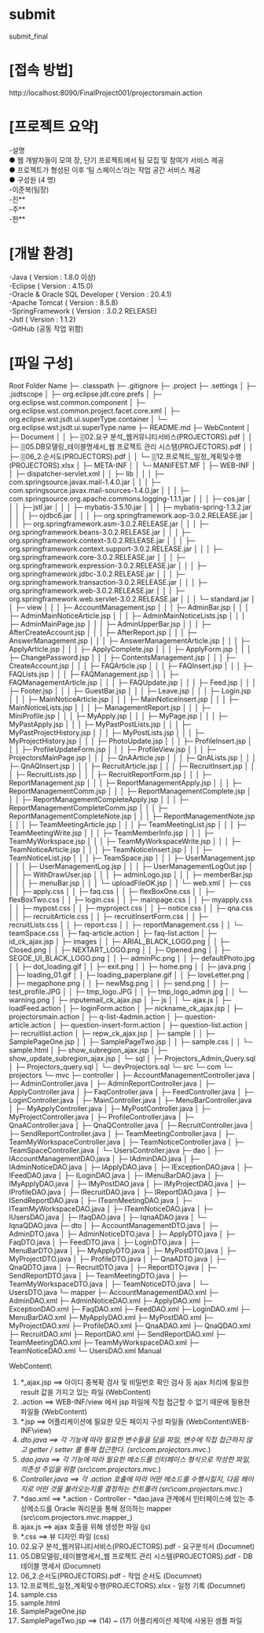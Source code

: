 # submit
submit_final

# [접속 방법]
http://localhost:8090/FinalProject001/projectorsmain.action

# [프로젝트 요약]
-설명<br/>
● 웹 개발자들이 모여 장, 단기 프로젝트에서 팀 모집 및 참여가 서비스 제공<br/>
● 프로젝트가 형성된 이후 ‘팀 스페이스’라는 작업 공간 서비스 제공<br/>
● 구성원 (4 명)<br/>
-이준복(팀장)<br/>
-진**<br/>
-주**<br/>
-한**<br/>

# [개발 환경]
-Java ( Version : 1.8.0 이상)</br>
-Eclipse ( Version : 4.15.0)</br>
-Oracle & Oracle SQL Developer ( Version : 20.4.1)</br>
-Apache Tomcat ( Version : 8.5.8)</br>
-SpringFramework ( Version : 3.0.2 RELEASE)</br>
-Jstl ( Version : 1.1.2)</br>
-GitHub (공동 작업 위함)</br>

# [파일 구성]

Root Folder Name
├─ 
.classpath
├─ 
.gitignore
├─ 
.project
├─ 
.settings
│  ├─ 
.jsdtscope
│  ├─ 
org.eclipse.jdt.core.prefs
│  ├─ 
org.eclipse.wst.common.component
│  ├─ 
org.eclipse.wst.common.project.facet.core.xml
│  ├─ 
org.eclipse.wst.jsdt.ui.superType.container
│  └─ 
org.eclipse.wst.jsdt.ui.superType.name
├─ 
README.md
├─ 
WebContent
│  ├─ 
Document
│  │  ├─ 
▒02.요구 분석_웹커뮤니티서비스(PROJECTORS).pdf
│  │  ├─ 
▒05.DB모델링_테이블명세서_웹 프로젝트 관리 시스템(PROJECTORS).pdf
│  │  ├─ 
▒06_2.순서도(PROJECTORS).pdf
│  │  └─ 
▒12.프로젝트_일정_계획및수행(PROJECTORS).xlsx
│  ├─ 
META-INF
│  │  └─ 
MANIFEST.MF
│  ├─ 
WEB-INF
│  │  ├─ 
dispatcher-servlet.xml
│  │  ├─ 
lib
│  │  │  ├─ 
com.springsource.javax.mail-1.4.0.jar
│  │  │  ├─ 
com.springsource.javax.mail-sources-1.4.0.jar
│  │  │  ├─ 
com.springsource.org.apache.commons.logging-1.1.1.jar
│  │  │  ├─ 
cos.jar
│  │  │  ├─ 
jstl.jar
│  │  │  ├─ 
mybatis-3.5.10.jar
│  │  │  ├─ 
mybatis-spring-1.3.2.jar
│  │  │  ├─ 
ojdbc6.jar
│  │  │  ├─ 
org.springframework.aop-3.0.2.RELEASE.jar
│  │  │  ├─ 
org.springframework.asm-3.0.2.RELEASE.jar
│  │  │  ├─ 
org.springframework.beans-3.0.2.RELEASE.jar
│  │  │  ├─ 
org.springframework.context-3.0.2.RELEASE.jar
│  │  │  ├─ 
org.springframework.context.support-3.0.2.RELEASE.jar
│  │  │  ├─ 
org.springframework.core-3.0.2.RELEASE.jar
│  │  │  ├─ 
org.springframework.expression-3.0.2.RELEASE.jar
│  │  │  ├─ 
org.springframework.jdbc-3.0.2.RELEASE.jar
│  │  │  ├─ 
org.springframework.transaction-3.0.2.RELEASE.jar
│  │  │  ├─ 
org.springframework.web-3.0.2.RELEASE.jar
│  │  │  ├─ 
org.springframework.web.servlet-3.0.2.RELEASE.jar
│  │  │  └─ 
standard.jar
│  │  ├─ 
view
│  │  │  ├─ 
AccountManagement.jsp
│  │  │  ├─ 
AdminBar.jsp
│  │  │  ├─ 
AdminMainNoticeArticle.jsp
│  │  │  ├─ 
AdminMainNoticeLists.jsp
│  │  │  ├─ 
AdminMainPage.jsp
│  │  │  ├─ 
AdminUpperBar.jsp
│  │  │  ├─ 
AfterCreateAccount.jsp
│  │  │  ├─ 
AfterReport.jsp
│  │  │  ├─ 
AnswerManagement.jsp
│  │  │  ├─ 
AnswerManagementArticle.jsp
│  │  │  ├─ 
ApplyArticle.jsp
│  │  │  ├─ 
ApplyComplete.jsp
│  │  │  ├─ 
ApplyForm.jsp
│  │  │  ├─ 
ChangePassword.jsp
│  │  │  ├─ 
ContentsManagement.jsp
│  │  │  ├─ 
CreateAccount.jsp
│  │  │  ├─ 
FAQArticle.jsp
│  │  │  ├─ 
FAQInsert.jsp
│  │  │  ├─ 
FAQLists.jsp
│  │  │  ├─ 
FAQManagement.jsp
│  │  │  ├─ 
FAQManagementArticle.jsp
│  │  │  ├─ 
FAQUpdate.jsp
│  │  │  ├─ 
Feed.jsp
│  │  │  ├─ 
Footer.jsp
│  │  │  ├─ 
GuestBar.jsp
│  │  │  ├─ 
Leave.jsp
│  │  │  ├─ 
Login.jsp
│  │  │  ├─ 
MainNoticeArticle.jsp
│  │  │  ├─ 
MainNoticeInsert.jsp
│  │  │  ├─ 
MainNoticeLists.jsp
│  │  │  ├─ 
ManagementReport.jsp
│  │  │  ├─ 
MiniProfile.jsp
│  │  │  ├─ 
MyApply.jsp
│  │  │  ├─ 
MyPage.jsp
│  │  │  ├─ 
MyPastApply.jsp
│  │  │  ├─ 
MyPastPostLists.jsp
│  │  │  ├─ 
MyPastProjectHistory.jsp
│  │  │  ├─ 
MyPostLists.jsp
│  │  │  ├─ 
MyProjectHistory.jsp
│  │  │  ├─ 
PhotoUpdate.jsp
│  │  │  ├─ 
ProfileInsert.jsp
│  │  │  ├─ 
ProfileUpdateForm.jsp
│  │  │  ├─ 
ProfileView.jsp
│  │  │  ├─ 
ProjectorsMainPage.jsp
│  │  │  ├─ 
QnAArticle.jsp
│  │  │  ├─ 
QnALists.jsp
│  │  │  ├─ 
QnAQInsert.jsp
│  │  │  ├─ 
RecruitArticle.jsp
│  │  │  ├─ 
RecruitInsert.jsp
│  │  │  ├─ 
RecruitLists.jsp
│  │  │  ├─ 
RecruitReportForm.jsp
│  │  │  ├─ 
ReportManagement.jsp
│  │  │  ├─ 
ReportManagementApply.jsp
│  │  │  ├─ 
ReportManagementComm.jsp
│  │  │  ├─ 
ReportManagementComplete.jsp
│  │  │  ├─ 
ReportManagementCompleteApply.jsp
│  │  │  ├─ 
ReportManagementCompleteComm.jsp
│  │  │  ├─ 
ReportManagementCompleteNote.jsp
│  │  │  ├─ 
ReportManagementNote.jsp
│  │  │  ├─ 
TeamMeetingArticle.jsp
│  │  │  ├─ 
TeamMeetingList.jsp
│  │  │  ├─ 
TeamMeetingWrite.jsp
│  │  │  ├─ 
TeamMemberInfo.jsp
│  │  │  ├─ 
TeamMyWorkspace.jsp
│  │  │  ├─ 
TeamMyWorkspaceWrite.jsp
│  │  │  ├─ 
TeamNoticeArticle.jsp
│  │  │  ├─ 
TeamNoticeInsert.jsp
│  │  │  ├─ 
TeamNoticeList.jsp
│  │  │  ├─ 
TeamSpace.jsp
│  │  │  ├─ 
UserManagement.jsp
│  │  │  ├─ 
UserManagementLog.jsp
│  │  │  ├─ 
UserManagementLogOut.jsp
│  │  │  ├─ 
WithDrawUser.jsp
│  │  │  ├─ 
adminLogo.jsp
│  │  │  ├─ 
memberBar.jsp
│  │  │  ├─ 
menuBar.jsp
│  │  │  └─ 
uploadFileOK.jsp
│  │  └─ 
web.xml
│  ├─ 
css
│  │  ├─ 
apply.css
│  │  ├─ 
faq.css
│  │  ├─ 
flexBoxOne.css
│  │  ├─ 
flexBoxTwo.css
│  │  ├─ 
login.css
│  │  ├─ 
mainpage.css
│  │  ├─ 
myapply.css
│  │  ├─ 
mypost.css
│  │  ├─ 
myproject.css
│  │  ├─ 
notice.css
│  │  ├─ 
qna.css
│  │  ├─ 
recruitArticle.css
│  │  ├─ 
recruitInsertForm.css
│  │  ├─ 
recruitLists.css
│  │  ├─ 
report.css
│  │  ├─ 
reportManagement.css
│  │  └─ 
teamSpace.css
│  ├─ 
faq-article.action
│  ├─ 
faq-list.action
│  ├─ 
id_ck_ajax.jsp
│  ├─ 
images
│  │  ├─ 
ARIAL_BLACK_LOGO.png
│  │  ├─ 
Closed.png
│  │  ├─ 
NEXTART_LOGO.png
│  │  ├─ 
Opened.png
│  │  ├─ 
SEGOE_UI_BLACK_LOGO.png
│  │  ├─ 
adminPic.png
│  │  ├─ 
defaultPhoto.jpg
│  │  ├─ 
dot_loading.gif
│  │  ├─ 
exit.png
│  │  ├─ 
home.png
│  │  ├─ 
java.png
│  │  ├─ 
loading_01.gif
│  │  ├─ 
loading_paperplane.gif
│  │  ├─ 
loveLetter.png
│  │  ├─ 
megaphone.png
│  │  ├─ 
newMsg.png
│  │  ├─ 
send.png
│  │  ├─ 
test_profile.JPG
│  │  ├─ 
tmp_logo.JPG
│  │  ├─ 
tmp_logo_admin.jpg
│  │  └─ 
warning.png
│  ├─ 
inputemail_ck_ajax.jsp
│  ├─ 
js
│  │  └─ 
ajax.js
│  ├─ 
loadFeed.action
│  ├─ 
loginForm.action
│  ├─ 
nickname_ck_ajax.jsp
│  ├─ 
projectorsmain.action
│  ├─ 
q-list-4admin.action
│  ├─ 
question-article.action
│  ├─ 
question-insert-form.action
│  ├─ 
question-list.action
│  ├─ 
recruitlist.action
│  ├─ 
repw_ck_ajax.jsp
│  ├─ 
sample
│  │  ├─ 
SamplePageOne.jsp
│  │  ├─ 
SamplePageTwo.jsp
│  │  ├─ 
sample.css
│  │  └─ 
sample.html
│  ├─ 
show_subregion_ajax.jsp
│  ├─ 
show_update_subregion_ajax.jsp
│  └─ 
sql
│     ├─ 
Projectors_Admin_Query.sql
│     ├─ 
Projectors_query.sql
│     └─ 
devProjectors.sql
└─ 
src
   └─ 
com
      └─ 
projectors
         └─ 
mvc
            ├─ 
controller
            │  ├─ 
AccountManagementController.java
            │  ├─ 
AdminController.java
            │  ├─ 
AdminReportController.java
            │  ├─ 
ApplyController.java
            │  ├─ 
FaqController.java
            │  ├─ 
FeedController.java
            │  ├─ 
LoginController.java
            │  ├─ 
MainController.java
            │  ├─ 
MenuBarController.java
            │  ├─ 
MyApplyController.java
            │  ├─ 
MyPostController.java
            │  ├─ 
MyProjectController.java
            │  ├─ 
ProfileController.java
            │  ├─ 
QnaAController.java
            │  ├─ 
QnaQController.java
            │  ├─ 
RecruitController.java
            │  ├─ 
SendReportController.java
            │  ├─ 
TeamMeetingController.java
            │  ├─ 
TeamMyWorkspaceController.java
            │  ├─ 
TeamNoticeController.java
            │  ├─ 
TeamSpaceController.java
            │  └─ 
UsersController.java
            ├─ 
dao
            │  ├─ 
IAccountManagementDAO.java
            │  ├─ 
IAdminDAO.java
            │  ├─ 
IAdminNoticeDAO.java
            │  ├─ 
IApplyDAO.java
            │  ├─ 
IExceptionDAO.java
            │  ├─ 
IFeedDAO.java
            │  ├─ 
ILoginDAO.java
            │  ├─ 
IMenuBarDAO.java
            │  ├─ 
IMyApplyDAO.java
            │  ├─ 
IMyPostDAO.java
            │  ├─ 
IMyProjectDAO.java
            │  ├─ 
IProfileDAO.java
            │  ├─ 
IRecruitDAO.java
            │  ├─ 
IReportDAO.java
            │  ├─ 
ISendReportDAO.java
            │  ├─ 
ITeamMeetingDAO.java
            │  ├─ 
ITeamMyWorkspaceDAO.java
            │  ├─ 
ITeamNoticeDAO.java
            │  ├─ 
IUsersDAO.java
            │  ├─ 
IfaqDAO.java
            │  ├─ 
IqnaADAO.java
            │  └─ 
IqnaQDAO.java
            ├─ 
dto
            │  ├─ 
AccountManagementDTO.java
            │  ├─ 
AdminDTO.java
            │  ├─ 
AdminNoticeDTO.java
            │  ├─ 
ApplyDTO.java
            │  ├─ 
FaqDTO.java
            │  ├─ 
FeedDTO.java
            │  ├─ 
LoginDTO.java
            │  ├─ 
MenuBarDTO.java
            │  ├─ 
MyApplyDTO.java
            │  ├─ 
MyPostDTO.java
            │  ├─ 
MyProjectDTO.java
            │  ├─ 
ProfileDTO.java
            │  ├─ 
QnaADTO.java
            │  ├─ 
QnaQDTO.java
            │  ├─ 
RecruitDTO.java
            │  ├─ 
ReportDTO.java
            │  ├─ 
SendReportDTO.java
            │  ├─ 
TeamMeetingDTO.java
            │  ├─ 
TeamMyWorkspaceDTO.java
            │  ├─ 
TeamNoticeDTO.java
            │  └─ 
UsersDTO.java
            └─ 
mapper
               ├─ 
AccountManagementDAO.xml
               ├─ 
AdminDAO.xml
               ├─ 
AdminNoticeDAO.xml
               ├─ 
ApplyDAO.xml
               ├─ 
ExceptionDAO.xml
               ├─ 
FaqDAO.xml
               ├─ 
FeedDAO.xml
               ├─ 
LoginDAO.xml
               ├─ 
MenuBarDAO.xml
               ├─ 
MyApplyDAO.xml
               ├─ 
MyPostDAO.xml
               ├─ 
MyProjectDAO.xml
               ├─ 
ProfileDAO.xml
               ├─ 
QnaADAO.xml
               ├─ 
QnaQDAO.xml
               ├─ 
RecruitDAO.xml
               ├─ 
ReportDAO.xml
               ├─ 
SendReportDAO.xml
               ├─ 
TeamMeetingDAO.xml
               ├─ 
TeamMyWorkspaceDAO.xml
               ├─ 
TeamNoticeDAO.xml
               └─ 
UsersDAO.xml
Manual

WebContent\
1. *_ajax.jsp ==> 아이디 중복확 검사 및 비밀번호 확인 검사 등 ajax 처리에 필요한 result 값을 가지고 있는 파일 (WebContent\)
2. .action ==> WEB-INF/view 에서 jsp 파일에 직접 접근할 수 없기 때문에 필용한 파일들  (WebContent\)
3. *.jsp ==> 어플리케이션에 필요한 모든 페이지 구성 파일들   (WebContent\WEB-INF\view\)
4. *dto.java  ==> 각 기능에 따라 필요한 변수들을 담을 파일,  변수에 직접 접근하지 않고 getter / setter 를 통해 접근한다. (src\com.projectors.mvc.*)
5. *dao.java  ==> 각 기능에 따라 필요한 메소드를 인터페이스 형식으로 작성한 파일, 의존성 주입을 위함 (src\com.projectors.mvc.*)
6. *Controller.java ==> 각 .action 호출에 따라 어떤 메소드를 수행시킬지, 다음 페이지로 어떤 것을 불러오는지를 결정하는 컨트롤러  (src\com.projectors.mvc.*)
7. *dao.xml ==> *.action - Controller - *dao.java  관계에서 인터페이스에 있는 추상메소드를 Oracle 쿼리문을 통해 정의하는 mapper (src\com.projectors.mvc.mapper_) 
8. ajax.js ==> ajax 호출을 위해 생성한 파일 (js\) 
9. *.css ==> 뷰 디자인 파일 (css\) 
10. 02.요구 분석_웹커뮤니티서비스(PROJECTORS).pdf   -  요구분석서 (Documnet\)
11. 05.DB모델링_테이블명세서_웹 프로젝트 관리 시스템(PROJECTORS).pdf - DB 테이블 명세서 (Documnet\)
12. 06_2.순서도(PROJECTORS).pdf  - 작업 순서도 (Documnet\)
13. 12.프로젝트_일정_계획및수행(PROJECTORS).xlsx  - 일정 기록 (Documnet\)
14. sample.css  
15. sample.html
16. SamplePageOne.jsp
17. SamplePageTwo.jsp
==> (14) ~ (17) 어플리케이션 제작에 사용된 샘플 파일  

